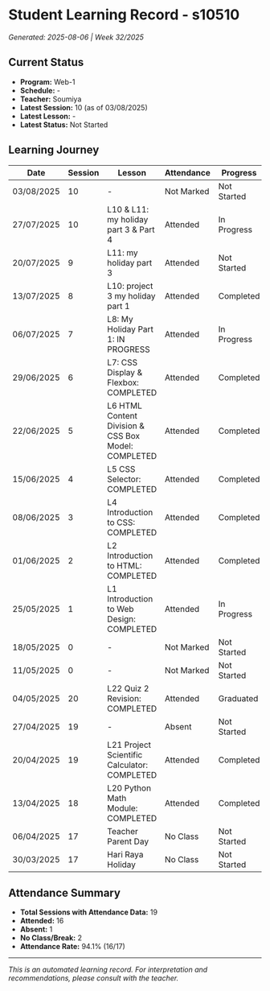 # Student Learning Record - s10510
*Generated: 2025-08-06 | Week 32/2025*

## Current Status
- **Program:** Web-1
- **Schedule:**  -
- **Teacher:** Soumiya
- **Latest Session:** 10 (as of 03/08/2025)
- **Latest Lesson:** -
- **Latest Status:** Not Started

## Learning Journey
| Date | Session | Lesson | Attendance | Progress |
|------|---------|--------|------------|----------|
| 03/08/2025 | 10 | - | Not Marked | Not Started |
| 27/07/2025 | 10 | L10 & L11: my holiday part 3 & Part 4 | Attended | In Progress |
| 20/07/2025 | 9 | L11: my holiday part 3 | Attended | Not Started |
| 13/07/2025 | 8 | L10: project 3 my holiday part 1 | Attended | Completed |
| 06/07/2025 | 7 | L8: My Holiday Part 1: IN PROGRESS | Attended | In Progress |
| 29/06/2025 | 6 | L7: CSS Display & Flexbox: COMPLETED | Attended | Completed |
| 22/06/2025 | 5 | L6 HTML Content Division & CSS Box Model: COMPLETED | Attended | Completed |
| 15/06/2025 | 4 | L5 CSS Selector: COMPLETED | Attended | Completed |
| 08/06/2025 | 3 | L4 Introduction to CSS: COMPLETED | Attended | Completed |
| 01/06/2025 | 2 | L2 Introduction to HTML: COMPLETED | Attended | Completed |
| 25/05/2025 | 1 | L1 Introduction to Web Design: COMPLETED | Attended | In Progress |
| 18/05/2025 | 0 | - | Not Marked | Not Started |
| 11/05/2025 | 0 | - | Not Marked | Not Started |
| 04/05/2025 | 20 | L22 Quiz 2 Revision: COMPLETED | Attended | Graduated |
| 27/04/2025 | 19 | - | Absent | Not Started |
| 20/04/2025 | 19 | L21 Project Scientific Calculator: COMPLETED | Attended | Completed |
| 13/04/2025 | 18 | L20 Python Math Module: COMPLETED | Attended | Completed |
| 06/04/2025 | 17 | Teacher Parent Day | No Class | Not Started |
| 30/03/2025 | 17 | Hari Raya Holiday | No Class | Not Started |

## Attendance Summary
- **Total Sessions with Attendance Data:** 19
- **Attended:** 16
- **Absent:** 1
- **No Class/Break:** 2
- **Attendance Rate:** 94.1% (16/17)

---
*This is an automated learning record. For interpretation and recommendations, please consult with the teacher.*